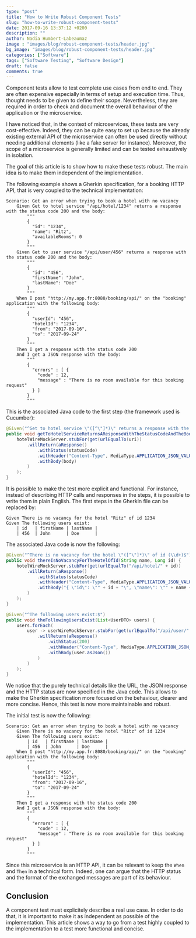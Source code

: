 ```yaml
---
type: "post"
title: "How to Write Robust Component Tests"
slug: "how-to-write-robust-component-tests"
date: 2017-09-16 13:37:12 +0200
description: ""
author: Nadia Humbert-Labeaumaz
image : "images/blog/robust-component-tests/header.jpg"
bg_image: "images/blog/robust-component-tests/header.jpg"
categories: ["Software"]
tags: ["Software Testing", "Software Design"]
draft: false
comments: true
---
```


Component tests allow to test complete use cases from end to end. They are often expensive especially in terms of setup and execution time. Thus, thought needs to be given to define their scope. Nevertheless, they are required in order to check and document the overall behaviour of the application or the microservice.

I have noticed that, in the context of microservices, these tests are very cost-effective. Indeed, they can be quite easy to set up because the already existing external API of the microservice can often be used directly without needing additional elements (like a fake server for instance). Moreover, the scope of a microservice is generally limited and can be tested exhaustively in isolation.

The goal of this article is to show how to make these tests robust. The main idea is to make them independent of the implementation.

<!-- more -->

The following example shows a Gherkin specification, for a booking HTTP API, that is very coupled to the technical implementation:
```gherkin
Scenario: Get an error when trying to book a hotel with no vacancy
    Given Get to hotel service "/api/hotel/1234" returns a response with the status code 200 and the body:
        """
        {
          "id": "1234",
          "name": "Ritz",
          "availableRooms": 0
        }
        """
    Given Get to user service "/api/user/456" returns a response with the status code 200 and the body:
        """
        {
          "id": "456",
          "firstName": "John",
          "lastName": "Doe"
        }
        """
    When I post "http://my.app.fr:8080/booking/api/" on the "booking" application with the following body:
        """
        {
          "userId": "456",
          "hotelId": "1234",
          "from": "2017-09-16",
          "to": "2017-09-24"
        }
        """
    Then I get a response with the status code 200
    And I get a JSON response with the body:
        """
        {
          "errors" : [ {
            "code" : 12,
            "message" : "There is no room available for this booking request"
          } ]
        }
        """
```

This is the associated Java code to the first step (the framework used is Cucumber):
```java
@Given("^Get to hotel service \"([^\"]*)\" returns a response with the status code (\\d+) and the body:$$")
public void getToHotelServiceReturnsAResponseWithTheStatusCodeAndTheBody(String uri, int statusCode, String body) {
    hotelWireMockServer.stubFor(get(urlEqualTo(uri))
        .willReturn(aResponse()
            .withStatus(statusCode)
            .withHeader("Content-Type", MediaType.APPLICATION_JSON_VALUE)
            .withBody(body)
        )
    );
}
```

It is possible to make the test more explicit and functional. For instance, instead of describing HTTP calls and responses in the steps, it is possible to write them in plain English. The first steps in the Gherkin file can be replaced by:

```gherkin
Given There is no vacancy for the hotel "Ritz" of id 1234
Given The following users exist:
    | id   | firstName | lastName |
    | 456  | John      | Doe      |
```

The associated Java code is now the following:
```java
@Given("^There is no vacancy for the hotel \"([^\"]*)\" of id (\\d+)$")
public void thereIsNoVacancyForTheHotelOfId(String name, Long id) {
    hotelWireMockServer.stubFor(get(urlEqualTo("/api/hotel/" + id))
        .willReturn(aResponse()
            .withStatus(statusCode)
            .withHeader("Content-Type", MediaType.APPLICATION_JSON_VALUE)
            .withBody("{ \"id\": \"" + id + "\", \"name\": \"" + name +"\", \"availableRooms\": 0 }")
        )
    );
}

@Given("^The following users exist:$")
public void theFollowingUsersExist(List<UserDTO> users) {
    users.forEach(
        user -> userWireMockServer.stubFor(get(urlEqualTo("/api/user/" + user.id))
            .willReturn(aResponse()
                .withStatus(200)
                .withHeader("Content-Type", MediaType.APPLICATION_JSON_VALUE)
                .withBody(user.asJson())
            )
        )
    );
}
```

We notice that the purely technical details like the URL, the JSON response and the HTTP status are now specified in the Java code. This allows to make the Gherkin specification more focused on the behaviour, clearer and more concise. Hence, this test is now more maintainable and robust.

The initial test is now the following:
```gherkin
Scenario: Get an error when trying to book a hotel with no vacancy
    Given There is no vacancy for the hotel "Ritz" of id 1234
    Given The following users exist:
        | id   | firstName | lastName |
        | 456  | John      | Doe      |
    When I post "http://my.app.fr:8080/booking/api/" on the "booking" application with the following body:
        """
        {
          "userId": "456",
          "hotelId": "1234",
          "from": "2017-09-16",
          "to": "2017-09-24"
        }
        """
    Then I get a response with the status code 200
    And I get a JSON response with the body:
        """
        {
          "errors" : [ {
            "code" : 12,
            "message" : "There is no room available for this booking request"
          } ]
        }
        """
```

Since this microservice is an HTTP API, it can be relevant to keep the `When` and `Then` in a technical form. Indeed, one can argue that the HTTP status and the format of the exchanged messages are part of its behaviour.

## Conclusion
A component test must explicitely describe a real use case. In order to do that, it is important to make it as independent as possible of the implementation. This article shows a way to go from a test highly coupled to the implementation to a test more functional and concise.
